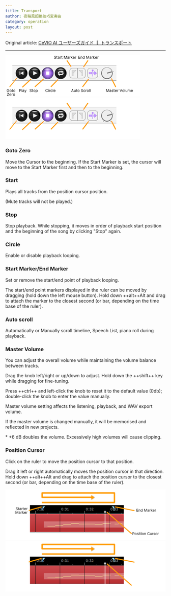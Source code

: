 ```yaml
---
title: Transport
author: 夜輪風超絶技巧変奏曲
category: operation
layout: post
---
```

Original article: [CeVIO AI ユーザーズガイド ┃ トランスポート](https://cevio.jp/guide/cevio_ai/operation/transport/)

---

![Transport](images/transport_1.png#only-light)
![Transport](images/transport_1_dark.png#only-dark)

### Goto Zero

Move the Cursor to the beginning. If the Start Marker is set, the cursor will move to the Start Marker first and then to the beginning.

### Start

Plays all tracks from the position cursor position.

(Mute tracks will not be played.)

### Stop

Stop playback. While stopping, it moves in order of playback start position and the beginning of the song by clicking "Stop" again.

### Circle

Enable or disable playback looping.

### Start Marker/End Marker

Set or remove the start/end point of playback looping.

The start/end point markers displayed in the ruler can be moved by dragging (hold down the left mouse button). Hold down ++alt++Alt and drag to attach the marker to the closest second (or bar, depending on the time base of the ruler).

### Auto scroll

Automatically or Manually scroll timeline, Speech List, piano roll during playback.

### Master Volume

You can adjust the overall volume while maintaining the volume balance between tracks.

Drag the knob left/right or up/down to adjust. Hold down the ++shift++ key while dragging for fine-tuning.

Press ++ctrl++ and left-click the knob to reset it to the default value (0db); double-click the knob to enter the value manually.

Master volume setting affects the listening, playback, and WAV export volume.

If the master volume is changed manually, it will be memorised and reflected in new projects.

\* +6 dB doubles the volume. Excessively high volumes will cause clipping.

### Position Cursor

Click on the ruler to move the position cursor to that position.

Drag it left or right automatically moves the position cursor in that direction. Hold down ++alt++Alt and drag to attach the position cursor to the closest second (or bar, depending on the time base of the ruler).

![光标](images/transport_2.png#only-light)
![光标](images/transport_2_dark.png#only-dark)
